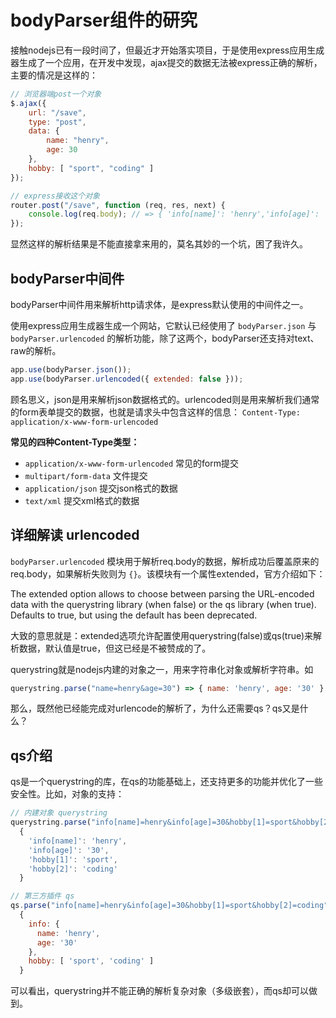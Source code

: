 # bodyParser组件的研究
接触nodejs已有一段时间了，但最近才开始落实项目，于是使用express应用生成器生成了一个应用，在开发中发现，ajax提交的数据无法被express正确的解析，主要的情况是这样的：
```javascript
// 浏览器端post一个对象
$.ajax({
    url: "/save",
    type: "post",
    data: {
        name: "henry",
        age: 30
    },
    hobby: [ "sport", "coding" ]
});

// express接收这个对象
router.post("/save", function (req, res, next) {
    console.log(req.body); // => { 'info[name]': 'henry','info[age]': '30','hobby[1]': 'sport','hobby[2]': 'coding' }
});
```
显然这样的解析结果是不能直接拿来用的，莫名其妙的一个坑，困了我许久。


## bodyParser中间件
bodyParser中间件用来解析http请求体，是express默认使用的中间件之一。


使用express应用生成器生成一个网站，它默认已经使用了 `bodyParser.json` 与 `bodyParser.urlencoded` 的解析功能，除了这两个，bodyParser还支持对text、raw的解析。
```javascript
app.use(bodyParser.json());
app.use(bodyParser.urlencoded({ extended: false }));
```

顾名思义，json是用来解析json数据格式的。urlencoded则是用来解析我们通常的form表单提交的数据，也就是请求头中包含这样的信息： `Content-Type: application/x-www-form-urlencoded`

**常见的四种Content-Type类型：**

- `application/x-www-form-urlencoded` 常见的form提交
- `multipart/form-data` 文件提交
- `application/json` 提交json格式的数据
- `text/xml` 提交xml格式的数据

## 详细解读 urlencoded
`bodyParser.urlencoded` 模块用于解析req.body的数据，解析成功后覆盖原来的req.body，如果解析失败则为 `{}`。该模块有一个属性extended，官方介绍如下：

The extended option allows to choose between parsing the URL-encoded data with the querystring library (when false) or the qs library (when true). Defaults to true, but using the default has been deprecated.

大致的意思就是：extended选项允许配置使用querystring(false)或qs(true)来解析数据，默认值是true，但这已经是不被赞成的了。

querystring就是nodejs内建的对象之一，用来字符串化对象或解析字符串。如
```javascript
querystring.parse("name=henry&age=30") => { name: 'henry', age: '30' }
```
那么，既然他已经能完成对urlencode的解析了，为什么还需要qs？qs又是什么？

## qs介绍
qs是一个querystring的库，在qs的功能基础上，还支持更多的功能并优化了一些安全性。比如，对象的支持：
```javascript
// 内建对象 querystring
querystring.parse("info[name]=henry&info[age]=30&hobby[1]=sport&hobby[2]=coding") => 
  { 
    'info[name]': 'henry',
    'info[age]': '30',
    'hobby[1]': 'sport',
    'hobby[2]': 'coding'
  }

// 第三方插件 qs
qs.parse("info[name]=henry&info[age]=30&hobby[1]=sport&hobby[2]=coding") => 
  {
    info: {
      name: 'henry',
      age: '30'
    },
    hobby: [ 'sport', 'coding' ]
  }
```
可以看出，querystring并不能正确的解析复杂对象（多级嵌套），而qs却可以做到。